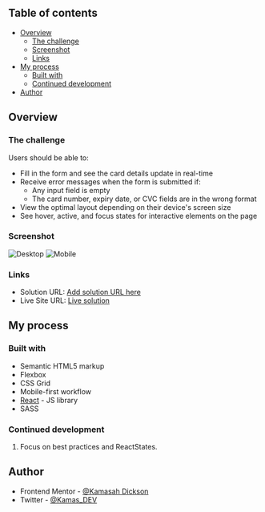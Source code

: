 ## Table of contents

- [Overview](#overview)
  - [The challenge](#the-challenge)
  - [Screenshot](#screenshot)
  - [Links](#links)
- [My process](#my-process)
  - [Built with](#built-with)
  - [Continued development](#continued-development)
- [Author](#author)

## Overview

### The challenge

Users should be able to:

- Fill in the form and see the card details update in real-time
- Receive error messages when the form is submitted if:
  - Any input field is empty
  - The card number, expiry date, or CVC fields are in the wrong format
- View the optimal layout depending on their device's screen size
- See hover, active, and focus states for interactive elements on the page

### Screenshot

![Desktop]('/src/screenshots/Desktop.png')
![Mobile]('/src/screenshots/Mobile.png')

### Links

- Solution URL: [Add solution URL here](https://your-solution-url.com)
- Live Site URL: [Live solution](https://papaya-tapioca-58b11f.netlify.app/)

## My process

### Built with

- Semantic HTML5 markup
- Flexbox
- CSS Grid
- Mobile-first workflow
- [React](https://reactjs.org/) - JS library
- SASS

### Continued development

1. Focus on best practices and ReactStates.

## Author

- Frontend Mentor - [@Kamasah Dickson](https://www.frontendmentor.io/profile/Kamasah-Dickson)
- Twitter - [@Kamas_DEV](https://twitter.com/Kamas_DEV)
